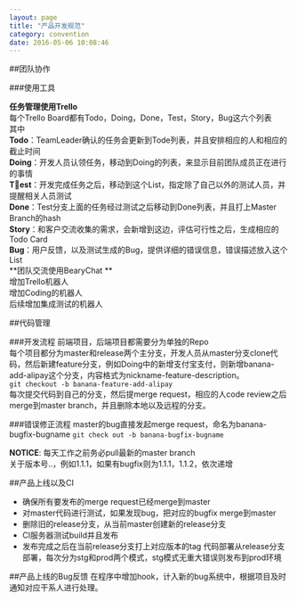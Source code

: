 ```yaml
---
layout: page
title: "产品开发规范"
category: convention
date: 2016-05-06 10:08:46
---
```


##团队协作

###使用工具

**任务管理使用Trello**    
每个Trello Board都有Todo，Doing，Done，Test，Story，Bug这六个列表    
其中     
**Todo**：TeamLeader确认的任务会更新到Tode列表，并且安排相应的人和相应的截止时间     
**Doing**：开发人员认领任务，移动到Doing的列表，来显示目前团队成员正在进行的事情    
**Test**：开发完成任务之后，移动到这个List，指定除了自己以外的测试人员，并提醒相关人员测试     
**Done**：Test分支上面的任务经过测试之后移动到Done列表，并且打上Master Branch的hash    
**Story**：和客户交流收集的需求，会新增到这边，评估可行性之后，生成相应的Todo Card     
**Bug**：用户反馈，以及测试生成的Bug，提供详细的错误信息，错误描述放入这个List     
**团队交流使用BearyChat **   
增加Trello机器人    
增加Coding的机器人   
后续增加集成测试的机器人

##代码管理

###开发流程
前端项目，后端项目都需要分为单独的Repo    
每个项目都分为master和release两个主分支，开发人员从master分支clone代码，然后新建feature分支，例如Doing中的新增支付宝支付，则新增banana-add-alipay这个分支，内容格式为nickname-feature-description。    
`git checkout -b banana-feature-add-alipay`    
每次提交代码到自己的分支，然后提merge request，相应的人code review之后merge到master branch，并且删除本地以及远程的分支。

###错误修正流程
master的bug直接发起merge request，命名为banana-bugfix-bugname
`git check out -b banana-bugfix-bugname`     

**NOTICE**: 每天工作之前务必pull最新的master branch     
关于版本号<major>.<minor>.<patch>，例如1.1.1，如果有bugfix则为1.1.1，1.1.2，依次递增

##产品上线以及CI
* 确保所有要发布的merge request已经merge到master
* 对master代码进行测试，如果发现bug，把对应的bugfix merge到master
* 删除旧的release分支，从当前master创建新的release分支
* CI服务器测试build并且发布
* 发布完成之后在当前release分支打上对应版本的tag
代码部署从release分支部署，每次分为stg和prod两个模式，stg模式无重大错误则发布到prod环境

##产品上线的Bug反馈
在程序中增加hook，计入新的bug系统中，根据项目及时通知对应干系人进行处理。

